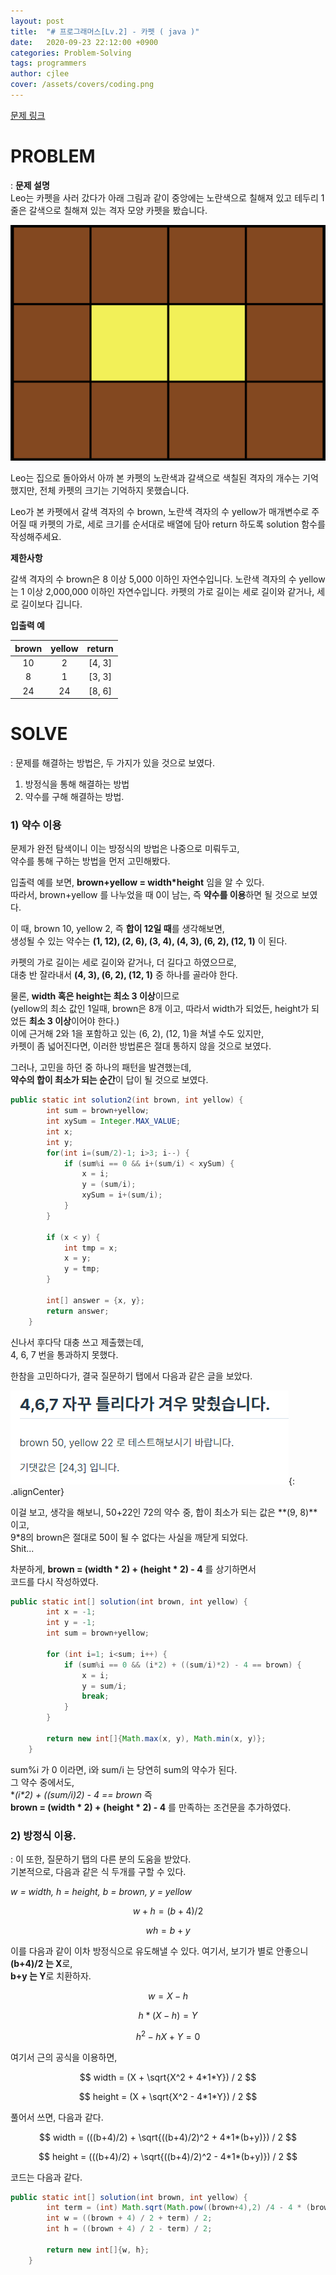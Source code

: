 ```yaml
---
layout: post
title:  "# 프로그래머스[Lv.2] - 카펫 ( java )"
date:   2020-09-23 22:12:00 +0900
categories: Problem-Solving
tags: programmers
author: cjlee
cover: /assets/covers/coding.png
---
```

<script type="text/javascript" 
src="https://cdn.mathjax.org/mathjax/latest/MathJax.js?config=TeX-AMS_HTML">
</script>
[문제 링크](https://programmers.co.kr/learn/courses/30/lessons/42842)

# PROBLEM
: **문제 설명**  
Leo는 카펫을 사러 갔다가 아래 그림과 같이 중앙에는 노란색으로 칠해져 있고 테두리 1줄은 갈색으로 칠해져 있는 격자 모양 카펫을 봤습니다.

![carpet](/assets/images/2020-09-23-22-55-11_2020-09-23-problem_solving_9.md.png)

Leo는 집으로 돌아와서 아까 본 카펫의 노란색과 갈색으로 색칠된 격자의 개수는 기억했지만, 전체 카펫의 크기는 기억하지 못했습니다.

Leo가 본 카펫에서 갈색 격자의 수 brown, 노란색 격자의 수 yellow가 매개변수로 주어질 때 카펫의 가로, 세로 크기를 순서대로 배열에 담아 return 하도록 solution 함수를 작성해주세요.

**제한사항**  

갈색 격자의 수 brown은 8 이상 5,000 이하인 자연수입니다.
노란색 격자의 수 yellow는 1 이상 2,000,000 이하인 자연수입니다.
카펫의 가로 길이는 세로 길이와 같거나, 세로 길이보다 깁니다.

**입출력 예**  

|brown|yellow|return|
|:--:|:--:|:--:|
|10|2|[4, 3]|
|8|1|[3, 3]|
|24|24|[8, 6]|


# SOLVE
: 문제를 해결하는 방법은, 두 가지가 있을 것으로 보였다.

1. 방정식을 통해 해결하는 방법
2. 약수를 구해 해결하는 방법.


### 1) 약수 이용
문제가 완전 탐색이니 이는 방정식의 방법은 나중으로 미뤄두고,  
약수를 통해 구하는 방법을 먼저 고민해봤다.

입출력 예를 보면, **brown+yellow = width*height** 임을 알 수 있다.  
따라서, brown+yellow 를 나누었을 때 0이 남는, 즉 **약수를 이용**하면 될 것으로 보였다.  

이 때, brown 10, yellow 2, 즉 **합이 12일 때**를 생각해보면,  
생성될 수 있는 약수는 **(1, 12), (2, 6), (3, 4), (4, 3), (6, 2), (12, 1)** 이 된다.

카펫의 가로 길이는 세로 길이와 같거나, 더 길다고 하였으므로,  
대충 반 잘라내서 **(4, 3), (6, 2), (12, 1)** 중 하나를 골라야 한다.

물론, **width 혹은 height는 최소 3 이상**이므로  
(yellow의 최소 값인 1일때, brown은 8개 이고, 따라서 width가 되었든, height가 되었든 **최소 3 이상**이어야 한다.)  
이에 근거해 2와 1을 포함하고 있는 (6, 2), (12, 1)을 쳐낼 수도 있지만,   
카펫이 좀 넓어진다면, 이러한 방법론은 절대 통하지 않을 것으로 보였다.

그러나, 고민을 하던 중 하나의 패턴을 발견했는데,  
**약수의 합이 최소가 되는 순간**이 답이 될 것으로 보였다.

```java
public static int solution2(int brown, int yellow) {
        int sum = brown+yellow;
        int xySum = Integer.MAX_VALUE;
        int x;
        int y;
        for(int i=(sum/2)-1; i>3; i--) {
            if (sum%i == 0 && i+(sum/i) < xySum) {
                x = i;
                y = (sum/i);
                xySum = i+(sum/i);
            }
        }

        if (x < y) {
            int tmp = x;
            x = y;
            y = tmp;
        }

        int[] answer = {x, y};
        return answer;
    }
```

신나서 후다닥 대충 쓰고 제출했는데,  
4, 6, 7 번을 통과하지 못했다.  

한참을 고민하다가, 결국 질문하기 탭에서 다음과 같은 글을 보았다.

![hint](/assets/images/2020-09-23-23-06-13_2020-09-23-problem_solving_9.md.png){: .alignCenter}

이걸 보고, 생각을 해보니, 50+22인 72의 약수 중, 합이 최소가 되는 값은 **(9, 8)**이고,  
9*8의 brown은 절대로 50이 될 수 없다는 사실을 깨닫게 되었다.   
Shit...

차분하게,  **brown = (width * 2) + (height * 2) - 4** 를 상기하면서  
코드를 다시 작성하였다.

```java
public static int[] solution(int brown, int yellow) {
        int x = -1;
        int y = -1;
        int sum = brown+yellow;

        for (int i=1; i<sum; i++) {
            if (sum%i == 0 && (i*2) + ((sum/i)*2) - 4 == brown) {
                x = i;
                y = sum/i;
                break;
            }
        }

        return new int[]{Math.max(x, y), Math.min(x, y)};
    }
```

sum%i 가 0 이라면, i와 sum/i 는 당연히 sum의 약수가 된다.  
그 약수 중에서도,  
**(i*2) + ((sum/i)*2) - 4 == brown** 즉  
**brown = (width * 2) + (height * 2) - 4** 를 만족하는 조건문을 추가하였다.

### 2) 방정식 이용.
: 이 또한, 질문하기 탭의 다른 분의 도움을 받았다.  
기본적으로, 다음과 같은 식 두개를 구할 수 있다.

*w = width, h = height, b = brown, y = yellow*  


$$w+h = (b+4) / 2$$

$$wh = b+y$$  

이를 다음과 같이 이차 방정식으로 유도해낼 수 있다.
여기서, 보기가 별로 안좋으니  
**(b+4)/2 는 X**로,  
**b+y 는 Y**로 치환하자.

$$w = X - h$$

$$ h*(X - h) = Y$$   

$$ h^2 - hX + Y = 0$$  

여기서 근의 공식을 이용하면,

$$ width = (X + \sqrt{X^2 + 4*1*Y}) / 2 $$

$$ height = (X + \sqrt{X^2 - 4*1*Y}) / 2 $$

풀어서 쓰면, 다음과 같다.

$$ width = (((b+4)/2) + \sqrt{((b+4)/2)^2 + 4*1*(b+y)}) / 2 $$

$$ height = (((b+4)/2) + \sqrt{((b+4)/2)^2 - 4*1*(b+y)}) / 2 $$

코드는 다음과 같다.

```java
public static int[] solution(int brown, int yellow) {
        int term = (int) Math.sqrt(Math.pow((brown+4),2) /4 - 4 * (brown + yellow));
        int w = ((brown + 4) / 2 + term) / 2;
        int h = ((brown + 4) / 2 - term) / 2;

        return new int[]{w, h};
    }
```